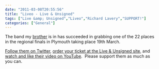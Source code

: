 ```yaml
---
date: "2011-03-08T20:55:56"
title: "Liveo - Live & Unsigned"
tags: ["Live &amp; Unsigned","Liveo","Richard Lavery","SUPPORT!"]
categories: ["General"]
---
```


The band my [brother][1] is in has succeeded in grabbing one of the 22 places in the regional finals in Plymouth taking place 19th March.




[Follow them on Twitter][2], [order your ticket at the Live &amp; Unsigned site][3], and [watch and like their video on YouTube][4].  Please support them as much as you can.

  [1]: http://punk77mouth.wordpress.com/
  [2]: https://twitter.com/LiveoBand
  [3]: http://www.liveandunsigned.uk.com/live_shows
  [4]: http://www.youtube.com/watch?v=pPsS18h--fQ
